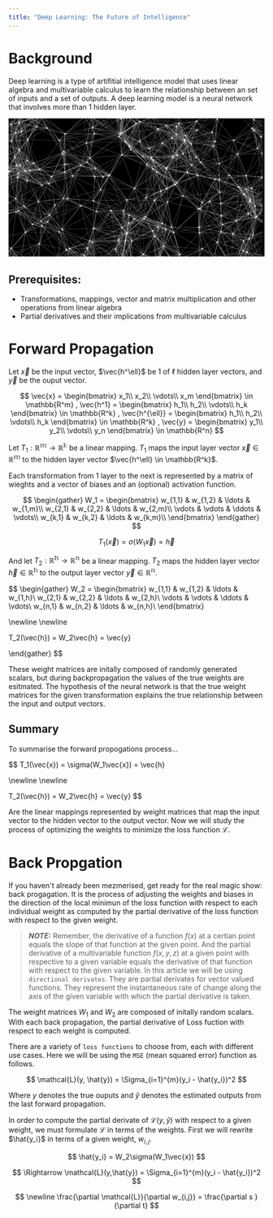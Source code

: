 ```yaml
---
title: "Deep Learning: The Future of Intelligence"
---
```



# Background

Deep learning is a type of artifitial intelligence model that uses linear algebra and multivariable calculus to learn the relationship between an set of inputs and a set of outputs. A deep learning model is a neural network that involves more than 1 hidden layer.

![](../images/nn_cool.png)


## Prerequisites:
- Transformations, mappings, vector and matrix multiplication and other operations from linear algebra
- Partial derivatives and their implications from multivariable calculus


# Forward Propagation
Let $\vec{x}$ be the input vector, $\vec{h^\ell}$ be 1 of $\ell$ hidden layer vectors, and $\vec{y}$ be the ouput vector.


$$
\vec{x} =
\begin{bmatrix}
	x_1\\
	x_2\\
	\vdots\\
	x_m
\end{bmatrix} \in \mathbb{R^m}
,
\vec{h^1} =
\begin{bmatrix}
	h_1\\
	h_2\\
	\vdots\\
	h_k
\end{bmatrix} \in \mathbb{R^k}
,
\vec{h^{\ell}} =
\begin{bmatrix}
	h_1\\
	h_2\\
	\vdots\\
	h_k
\end{bmatrix} \in \mathbb{R^k}
,
\vec{y} =
\begin{bmatrix}
	y_1\\
	y_2\\
	\vdots\\
	y_n
\end{bmatrix} \in \mathbb{R^n}
$$


Let $T_1: \mathbb{R^m}	\rightarrow \mathbb{R^k}$ be a linear mapping. $T_1$ maps the input layer vector $\vec{x} \in \mathbb{R^m}$ to the hidden layer vector  $\vec{h^\ell} \in \mathbb{R^k}$.

Each transformation from 1 layer to the next is represented by a matrix of wieghts and a vector of biases and an (optional) activation function.

$$
\begin{gather}
W_1 =
	\begin{bmatrix}
	w_{1,1} & w_{1,2} & \ldots & w_{1,m}\\
	w_{2,1} & w_{2,2} & \ldots & w_{2,m}\\
	\vdots & \vdots & \ddots & \vdots\\
	w_{k,1} & w_{k,2} & \ldots & w_{k,m}\\
	\end{bmatrix}
\end{gather}
$$


$$
T_1(\vec{x}) = \sigma(W_1\vec{x}) = \vec{h}
$$


And let $T_2: \mathbb{R^h}	\rightarrow \mathbb{R^n}$ be a linear mapping. $T_2$ maps the hidden layer vector $\vec{h} \in \mathbb{R^h}$ to the output layer vector  $\vec{y} \in \mathbb{R^n}$.


$$
\begin{gather}
W_2 = \begin{bmatrix}
	w_{1,1} & w_{1,2} & \ldots & w_{1,h}\\
	w_{2,1} & w_{2,2} & \ldots & w_{2,h}\\
	\vdots & \vdots & \ddots & \vdots\\
	w_{n,1} & w_{n,2} & \ldots & w_{n,h}\\
	\end{bmatrix}

\newline
\newline

T_2(\vec{h}) = W_2\vec{h} = \vec{y}

\end{gather}
$$


These weight matrices are initally composed of randomly generated scalars, but during backpropagation the values of the true weights are esitmated. The hypothesis of the neural network is that the true weight matrices for the given transformation explains the true relationship between the input and output vectors.

## Summary
To summarise the forward propogations process...

$$
T_1(\vec{x}) = \sigma(W_1\vec{x}) = \vec{h}

\newline
\newline

T_2(\vec{h}) = W_2\vec{h} = \vec{y}
$$

Are the linear mappings represented by weight matrices that map the input vector to the hidden vector to the output vector. Now we will study the process of optimizing the weights to minimize the loss function $\mathcal{L}$.

# Back Propgation

If you haven't already been mezmerised, get ready for the real magic show: back progagation. It is the process of adjusting the weights and biases in the direction of the local minimun of the loss function with respect to each individual weight as computed by the partial derivative of the loss function with respect to the given weight.

> **_NOTE:_** Remember, the derivative of a function $f(x)$ at a certian point equals the slope of that function at the given point. And the partial derivative of a multivariable function $f(x,y,z)$ at a given point with respective to a given variable equals the derivative of that function with respect to the given variable. In this article we will be using `directional derivates`. They are partial derivates for vector valued functions. They represent the instantaneous rate of change along the axis of the given variable with which the partial derivative is taken.

The weight matrices $W_1$ and $W_2$ are composed of initally random scalars. With each back propagation, the partial derivative of Loss fuction with respect to each weight is computed.

There are a variety of `loss functions` to choose from, each with different use cases. Here we will be using the `MSE` (mean squared error) function as follows.

$$
\mathcal{L}(y, \hat{y}) = \Sigma_{i=1}^{m}(y_i - \hat{y_i})^2
$$

Where $y$ denotes the true ouputs and $\hat{y}$ denotes the estimated outputs from the last forward propagation.

In order to compute the partial derivate of $\mathcal{L}(y, \hat{y})$ with respect to a given weight, we must formulate $\mathcal{L}$ in terms of the weights. First we will rewrite $\hat{y_i}$ in terms of a given weight, $w_{i,j}$.


$$
\hat{y_i} = W_2\sigma(W_1\vec{x})
$$


$$
\Rightarrow
\mathcal{L}(y,\hat{y}) = \Sigma_{i=1}^{m}(y_i - \hat{y_i})^2
$$


$$
\newline
\frac{\partial \mathcal{L}}{\partial w_{i,j}} = \frac{\partial s
}{\partial t}
$$


